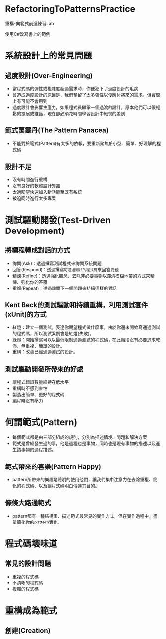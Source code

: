 # RefactoringToPatternsPractice
重構-向範式前進練習Lab

使用C#改寫書上的範例

# 系統設計上的常見問題

## 過度設計(Over-Engineering)
* 當程式碼的彈性或複雜度超過需求時，你便犯下了過度設計的毛病
* 會造成過度設計的原因是，我們預留了太多彈性以便應付將來的需求，但實際上有可能不會用到
* 過度設計會影響生產力，如果程式員繼承一個過渡的設計，原本他們可以很輕鬆的擴展或維護，現在卻必須花時間學習設計中細微的差別

## 範式萬靈丹(The Pattern Panacea)
* 不能對於範式(Pattern)有太多的依賴，要重新聚焦於小型、簡單、好理解的程式碼

## 設計不足
* 沒有時間進行重構
* 沒有良好的軟體設計知識
* 太過盼望快速加入新功能至既有系統
* 被迫同時進行太多專案

# 測試驅動開發(Test-Driven Development)

## 將編程轉成對話的方式

* 詢問(Ask)：透過撰寫測試程式來詢問系統問題
* 回答(Respond)：透過撰寫`可通過測試的程式碼`來回答問題
* 精煉(Refine)：透過強化觀念、去除非必要事物以釐清模糊地帶的方式來精煉、強化你的答覆
* 重複(Repeat)：透過詢問下一個問題來持續這樣的對話

## Kent Beck的測試驅動和持續重構，利用測試套件(xUnit)的方式

* 紅燈：建立一個測試，表達你期望程式做什麼事，由於你還未開始寫通過測試的程式碼，所以測試案例會是紅燈(失敗)。
* 綠燈：開始撰寫可以以最低限制通過測試的程式碼，在此階段沒有必要追求乾淨、無重複、簡單的設計。
* 重構：改善已經通過測試的設計。

## 測試驅動開發所帶來的好處

* 讓程式錯誤數量維持在低水平
* 重構時不感到害怕
* 製造出簡單、更好的程式碼
* 編程時沒有壓力

# 何謂範式(Pattern)

* 每個範式都是由三部分組成的規則，分別為描述情境、問題和解決方案
* 範式是曾經發生過的事，他是過程也是事物，同時也是現有事物的描述以及產生該事物的過程描述。

## 範式帶來的喜樂(Pattern Happy)

* pattern所帶來的樂趣是聰明的使用他們，讓我們集中注意力在去除重複、簡化的程式碼、以及讓程式碼明白傳達其目的。

## 條條大路通範式

* pattern都有一種結構圖，描述範式最常見的實作方式，但在實作過程中，盡量簡化你的pattern實作。

# 程式碼壞味道

## 常見的設計問題

* 重複的程式碼
* 不清晰的程式碼
* 複雜的程式碼


# 重構成為範式

## 創建(Creation)

### 




